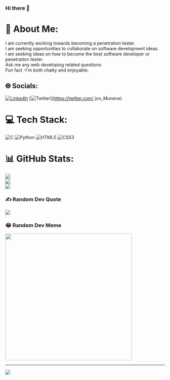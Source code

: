 ### Hi there 👋

# 💫 About Me:
I am currently working towards becoming a penetration tester.<br>I am seeking opportunities to collaborate on software development ideas.<br>I am seeking ideas on how to become the best software developer or penetration tester.<br>Ask me any web developing related questions<br>Fun fact -I'm both chatty and enjoyable.<br>


## 🌐 Socials:
[![LinkedIn](https://img.shields.io/badge/LinkedIn-%230077B5.svg?logo=linkedin&logoColor=white)](https://linkedin.com/in/https://www.linkedin.com/in/ed-johnmunene) [![Twitter](https://img.shields.io/badge/Twitter-%231DA1F2.svg?logo=Twitter&logoColor=white)](https://twitter.com/ jon_Munene) 

# 💻 Tech Stack:
![C](https://img.shields.io/badge/c-%2300599C.svg?style=for-the-badge&logo=c&logoColor=white) ![Python](https://img.shields.io/badge/python-3670A0?style=for-the-badge&logo=python&logoColor=ffdd54) ![HTML5](https://img.shields.io/badge/html5-%23E34F26.svg?style=for-the-badge&logo=html5&logoColor=white) ![CSS3](https://img.shields.io/badge/css3-%231572B6.svg?style=for-the-badge&logo=css3&logoColor=white)
# 📊 GitHub Stats:
![](https://github-readme-stats.vercel.app/api?username=johhnMunene&theme=dark&hide_border=false&include_all_commits=false&count_private=false)<br/>
![](https://github-readme-streak-stats.herokuapp.com/?user=johhnMunene&theme=dark&hide_border=false)<br/>
![](https://github-readme-stats.vercel.app/api/top-langs/?username=johhnMunene&theme=dark&hide_border=false&include_all_commits=false&count_private=false&layout=compact)

### ✍️ Random Dev Quote
![](https://quotes-github-readme.vercel.app/api?type=horizontal&theme=radical)

### 😂 Random Dev Meme
<img src='https://randommeme-five.vercel.app/' style="height: 400px;"/>

---
[![](https://visitcount.itsvg.in/api?id=johhnMunene&icon=0&color=0)](https://visitcount.itsvg.in)

<!-- Proudly created with GPRM ( https://gprm.itsvg.in ) -->
